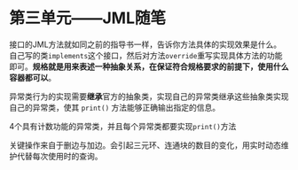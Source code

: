 # 第三单元——JML随笔

接口的JML方法就如同之前的指导书一样，告诉你方法具体的实现效果是什么。自己写的类`implements`这个接口，然后对方法`override`重写实现具体方法的功能即可。**规格就是用来表述一种抽象关系，在保证符合规格要求的前提下，使用什么容器都可以**。

异常类行为的实现需要**继承**官方的抽象类，实现自己的异常类继承这些抽象类实现自己的异常类，使其 `print()` 方法能够正确输出指定的信息。

4个具有计数功能的异常类，并且每个异常类都要实现`print()`方法

关键操作来自于删边与加边。会引起三元环、连通块的数目的变化，用实时动态维护代替每次使用时的查询。